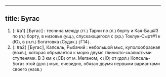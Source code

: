 
---
title: Бугас
---
1. {: #a1} ⟦Бугас⟧
: теснина между ⦅гг.⦆ Тарчи по ⦅л.⦆ борту и Кая-Баш#3 по ⦅п.⦆ борту, в низовье ⦅ущ.⦆, спускающегося с ⦅хр.⦆ Токлук-Сырт#1 к ⦅Ю⦆, в ⦅н.п.⦆ Богатовка ⦅Судак.⦆ ⦃Г14⦄.
2. {: #a2} ⟦Бугас⟧, Капсель, Рыбачий
: небольшой мыс, куполообразная ⦅возв.⦆, которая обрывается к морю двумя глинисто-скалистыми ступенями. В 3 км к ⦅СВ⦆ от м. Меганом, к ⦅Ю⦆ от ⦅дол.⦆ Копсель-Богаз этой ⦅дол.⦆ мыс, очевидно, обязан двумя первыми вариантами своего ⦅назв.⦆
